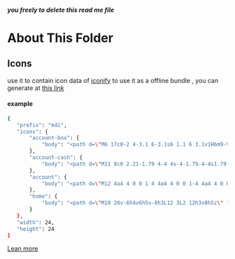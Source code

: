 ##### _*you freely to delete this read me file*_
# About This Folder
## Icons
use it to contain icon data of [iconify](https://iconify.design/) to use it as a offline bundle , you can generate at [this link](https://docs.iconify.design/icon-components/bundles/api.html)

#### example
```sh
{
   "prefix": "mdi",
   "icons": {
       "account-box": {
           "body": "<path d=\"M6 17c0-2 4-3.1 6-3.1s6 1.1 6 3.1v1H6m9-9a3 3 0 0 1-3 3a3 3 0 0 1-3-3a3 3 0 0 1 3-3a3 3 0 0 1 3 3M3 5v14a2 2 0 0 0 2 2h14a2 2 0 0 0 2-2V5a2 2 0 0 0-2-2H5a2 2 0 0 0-2 2z\" fill=\"currentColor\"/>"
       },
       "account-cash": {
           "body": "<path d=\"M11 8c0 2.21-1.79 4-4 4s-4-1.79-4-4s1.79-4 4-4s4 1.79 4 4m0 6.72V20H0v-2c0-2.21 3.13-4 7-4c1.5 0 2.87.27 4 .72M24 20H13V3h11v17m-8-8.5a2.5 2.5 0 0 1 5 0a2.5 2.5 0 0 1-5 0M22 7a2 2 0 0 1-2-2h-3c0 1.11-.89 2-2 2v9a2 2 0 0 1 2 2h3c0-1.1.9-2 2-2V7z\" fill=\"currentColor\"/>"
       },
       "account": {
           "body": "<path d=\"M12 4a4 4 0 0 1 4 4a4 4 0 0 1-4 4a4 4 0 0 1-4-4a4 4 0 0 1 4-4m0 10c4.42 0 8 1.79 8 4v2H4v-2c0-2.21 3.58-4 8-4z\" fill=\"currentColor\"/>"
       },
       "home": {
           "body": "<path d=\"M10 20v-6h4v6h5v-8h3L12 3L2 12h3v8h5z\" fill=\"currentColor\"/>"
       }
   },
   "width": 24,
   "height": 24
}
```

[Lean more](https://docs.iconify.design/icon-components/svelte/)
